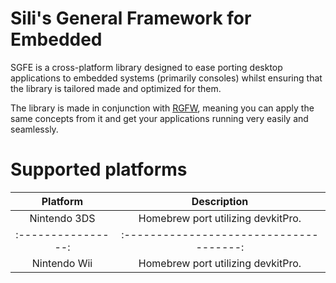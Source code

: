 # Sili's General Framework for Embedded
SGFE is a cross-platform library designed to ease porting desktop applications to
embedded systems (primarily consoles) whilst ensuring that the library is tailored 
made and optimized for them.

The library is made in conjunction with [RGFW](https://github.com/ColleagueRiley/RGFW),
meaning you can apply the same concepts from it and get your applications running
very easily and seamlessly.


# Supported platforms
|     Platform     |              Description              |
|:----------------:|:-------------------------------------:|
|  Nintendo 3DS    | Homebrew port utilizing devkitPro.    |
|:----------------:|:-------------------------------------:|
|  Nintendo Wii    | Homebrew port utilizing devkitPro.    |